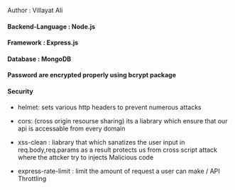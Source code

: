 Author : Villayat Ali

#### Backend-Language : Node.js

#### Framework : Express.js

#### Database : MongoDB

#### Password are encrypted properly using bcrypt package

#### Security

- helmet: sets various http headers to prevent numerous attacks

- cors: (cross origin resourse sharing) its a liabrary which ensure that our api is accessable from every domain

- xss-clean : liabrary that which sanatizes the user input in req.body,req.params as a result
  protects us from cross script attack where the attcker try to injects Malicious code

- express-rate-limit : limit the amount of request a user can make / API Throttling
